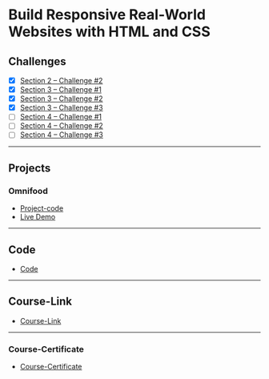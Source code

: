 # Build Responsive Real-World Websites with HTML and CSS
## Challenges
- [x] [Section 2 – Challenge #2](https://github.com/youssefmahmoud32/-01-HTML-CSS-Jonas/tree/main/Challenges/01-Challenge)
- [x] [Section 3 – Challenge #1](https://github.com/youssefmahmoud32/-01-HTML-CSS-Jonas/tree/main/Challenges/02-Challenge)
- [x] [Section 3 – Challenge #2](./Challenges/03-Challenges/)
- [x] [Section 3 – Challenge #3](./Challenges/04-Challenges/)
- [ ] [Section 4 – Challenge #1](./Challenges/05-Challenges/)
- [ ] [Section 4 – Challenge #2](./Challenges/06-Challenges/)
- [ ] [Section 4 – Challenge #3](./Challenges/07-Challenges/)
---
## Projects
### Omnifood
- [Project-code](./Projects/Omnifood) <br>
- [Live Demo](https://omnifood.dev/)
---
## Code
- [Code](Code)
---
## Course-Link
- [Course-Link](https://www.udemy.com/course/design-and-develop-a-killer-website-with-html5-and-css3)<br>
---
### Course-Certificate
- [Course-Certificate](https://www.udemy.com/certificate/UC-74aa492a-6633-4cd7-9ec9-ae3390a17274/) <br>
